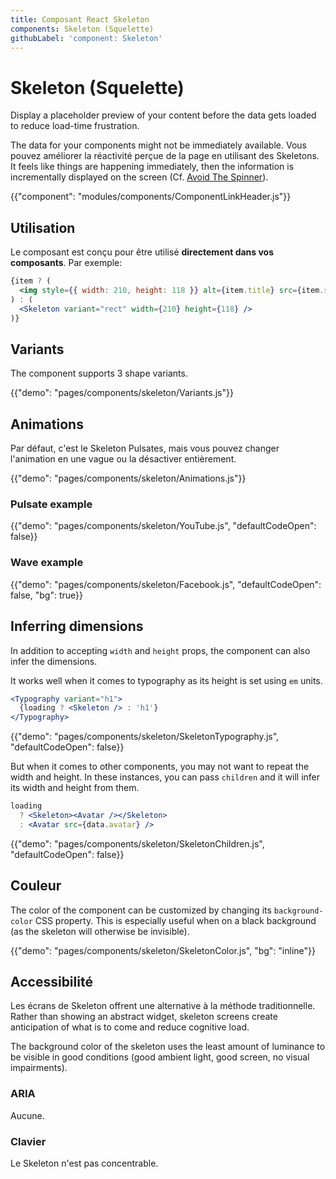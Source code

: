```yaml
---
title: Composant React Skeleton
components: Skeleton (Squelette)
githubLabel: 'component: Skeleton'
---
```


# Skeleton (Squelette)

<p class="description">Display a placeholder preview of your content before the data gets loaded to reduce load-time frustration.</p>

The data for your components might not be immediately available. Vous pouvez améliorer la réactivité perçue de la page en utilisant des Skeletons. It feels like things are happening immediately, then the information is incrementally displayed on the screen (Cf. [Avoid The Spinner](https://www.lukew.com/ff/entry.asp?1797)).

{{"component": "modules/components/ComponentLinkHeader.js"}}

## Utilisation

Le composant est conçu pour être utilisé **directement dans vos composants**. Par exemple:

```jsx
{item ? (
  <img style={{ width: 210, height: 118 }} alt={item.title} src={item.src} />
) : (
  <Skeleton variant="rect" width={210} height={118} />
)}
```

## Variants

The component supports 3 shape variants.

{{"demo": "pages/components/skeleton/Variants.js"}}

## Animations

Par défaut, c'est le Skeleton Pulsates, mais vous pouvez changer l'animation en une vague ou la désactiver entièrement.

{{"demo": "pages/components/skeleton/Animations.js"}}

### Pulsate example

{{"demo": "pages/components/skeleton/YouTube.js", "defaultCodeOpen": false}}

### Wave example

{{"demo": "pages/components/skeleton/Facebook.js", "defaultCodeOpen": false, "bg": true}}

## Inferring dimensions

In addition to accepting `width` and `height` props, the component can also infer the dimensions.

It works well when it comes to typography as its height is set using `em` units.

```jsx
<Typography variant="h1">
  {loading ? <Skeleton /> : 'h1'}
</Typography>
```

{{"demo": "pages/components/skeleton/SkeletonTypography.js", "defaultCodeOpen": false}}

But when it comes to other components, you may not want to repeat the width and height. In these instances, you can pass `children` and it will infer its width and height from them.

```jsx
loading
  ? <Skeleton><Avatar /></Skeleton>
  : <Avatar src={data.avatar} />
```

{{"demo": "pages/components/skeleton/SkeletonChildren.js", "defaultCodeOpen": false}}

## Couleur

The color of the component can be customized by changing its `background-color` CSS property. This is especially useful when on a black background (as the skeleton will otherwise be invisible).

{{"demo": "pages/components/skeleton/SkeletonColor.js", "bg": "inline"}}

## Accessibilité

Les écrans de Skeleton offrent une alternative à la méthode traditionnelle. Rather than showing an abstract widget, skeleton screens create anticipation of what is to come and reduce cognitive load.

The background color of the skeleton uses the least amount of luminance to be visible in good conditions (good ambient light, good screen, no visual impairments).

### ARIA

Aucune.

### Clavier

Le Skeleton n'est pas concentrable.
